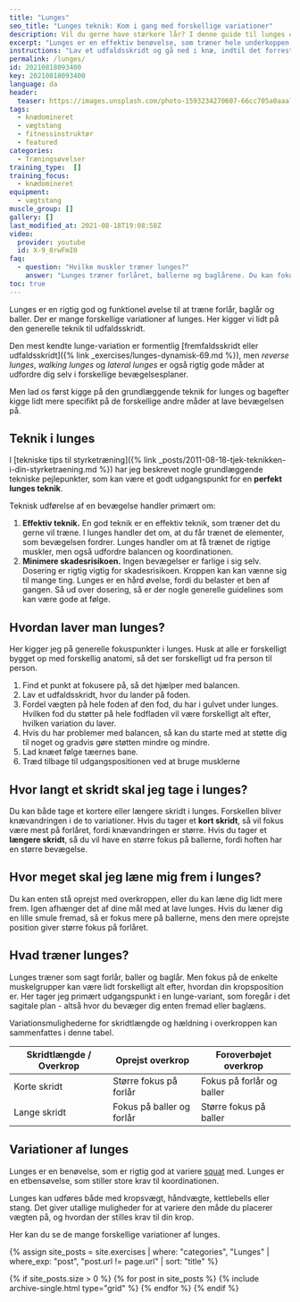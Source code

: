 ```yaml
---
title: "Lunges"
seo_title: "Lunges teknik: Kom i gang med forskellige variationer"
description: Vil du gerne have stærkere lår? I denne guide til lunges og udfaldsskridt får du både tips og tricks til at gøre din bentræning mere effektiv.
excerpt: "Lunges er en effektiv benøvelse, som træner hele underkoppen, og samtidig stiller krav til din balance og koordination. Udfaldsskridtet træner både forlår og balder. Her kigger vi på teknik i lunges og variationer."
instructions: "Lav et udfaldsskridt og gå ned i knæ, indtil det forreste lår er vandret og det andet næsten knæ rører jorden. Bevæg dig dynamisk tilbage til udgangspositionen."
permalink: /lunges/
id: 20210818093400
key: 20210818093400
language: da
header:
  teaser: https://images.unsplash.com/photo-1593234270607-66cc705a0aaa?ixid=MnwxMjA3fDB8MHxwaG90by1wYWdlfHx8fGVufDB8fHx8&ixlib=rb-1.2.1&auto=format&fit=crop&h=300&w=400&q=10
tags:
  - knædomineret
  - vægtstang
  - fitnessinstruktør
  - featured
categories:
  - Træningsøvelser
training_type:  []
training_focus:
  - knædomineret
equipment:
  - vægtstang
muscle_group: []
gallery: []
last_modified_at: 2021-08-18T19:08:58Z
video:
  provider: youtube
  id: X-9_0rwFmI0
faq:
  - question: "Hvilke muskler træner lunges?"
    answer: "Lunges træner forlåret, ballerne og baglårene. Du kan fokusere mere på forlårene eller ballerne alt efter, hvor langt et skridt du tager. Et kort skridt, så vil du have større knævandring, og derfor mere fokus på forlårene. Et længere skridt vil gøre at du har en større hoftepåvirkning, og så går lunges mere i ballerne."
toc: true
---
```


Lunges er en rigtig god og funktionel øvelse til at træne forlår, baglår og baller. Der er mange forskellige variationer af lunges. Her kigger vi lidt på den generelle teknik til udfaldsskridt.

Den mest kendte lunge-variation er formentlig [fremfaldsskridt eller udfaldsskridt]({% link _exercises/lunges-dynamisk-69.md %}), men _reverse lunges_, _walking lunges_ og _lateral lunges_ er også rigtig gode måder at udfordre dig selv i forskellige bevægelsesplaner.

Men lad os først kigge på den grundlæggende teknik for lunges og bagefter kigge lidt mere specifikt på de forskellige andre måder at lave bevægelsen på.

## Teknik i lunges

I [tekniske tips til styrketræning]({% link _posts/2011-08-18-tjek-teknikken-i-din-styrketraening.md %}) har jeg beskrevet nogle grundlæggende tekniske pejlepunkter, som kan være et godt udgangspunkt for en **perfekt lunges teknik**.

Teknisk udførelse af en bevægelse handler primært om:

1. **Effektiv teknik.** En god teknik er en effektiv teknik, som træner det du gerne vil træne. I lunges handler det om, at du får trænet de elementer, som bevægelsen fordrer. Lunges handler om at få trænet de rigtige muskler, men også udfordre balancen og koordinationen.
2. **Minimere skadesrisikoen.** Ingen bevægelser er farlige i sig selv. Dosering er rigtig vigtig for skadesrisikoen. Kroppen kan kan vænne sig til mange ting. Lunges er en hård øvelse, fordi du belaster et ben af gangen. Så ud over dosering, så er der nogle generelle guidelines som kan være gode at følge.

## Hvordan laver man lunges?

Her kigger jeg på generelle fokuspunkter i lunges. Husk at alle er forskelligt bygget op med forskellig anatomi, så det ser forskelligt ud fra person til person.

1. Find et punkt at fokusere på, så det hjælper med balancen.
2. Lav et udfaldsskridt, hvor du lander på foden.
3. Fordel vægten på hele foden af den fod, du har i gulvet under lunges. Hvilken fod du støtter på hele fodfladen vil være forskelligt alt efter, hvilken variation du laver.
4. Hvis du har problemer med balancen, så kan du starte med at støtte dig til noget og gradvis gøre støtten mindre og mindre.
5. Lad knæet følge tæernes bane.
6. Træd tilbage til udgangspositionen ved at bruge musklerne

## Hvor langt et skridt skal jeg tage i lunges?

Du kan både tage et kortere eller længere skridt i lunges. Forskellen bliver knævandringen i de to variationer. Hvis du tager et **kort skridt**, så vil fokus være mest på forlåret, fordi knævandringen er større. Hvis du tager et **længere skridt**, så du vil have en større fokus på ballerne, fordi hoften har en større bevægelse.

## Hvor meget skal jeg læne mig frem i lunges?

Du kan enten stå oprejst med overkroppen, eller du kan læne dig lidt mere frem. Igen afhænger det af dine mål med at lave lunges. Hvis du læner dig en lille smule fremad, så er fokus mere på ballerne, mens den mere oprejste position giver større fokus på forlåret.

## Hvad træner lunges?

Lunges træner som sagt forlår, baller og baglår. Men fokus på de enkelte muskelgrupper kan være lidt forskelligt alt efter, hvordan din kropsposition er. Her tager jeg primært udgangspunkt i en lunge-variant, som foregår i det sagitale plan - altså hvor du bevæger dig enten fremad eller baglæns.

Variationsmulighederne for skridtlængde og hældning i overkroppen kan sammenfattes i denne tabel.

| Skridtlængde / Overkrop | Oprejst overkrop | Foroverbøjet overkrop |
|-|-|-|
| Korte skridt | Større fokus på forlår | Fokus på forlår og baller |
| Lange skridt | Fokus på baller og forlår | Større fokus på baller |

## Variationer af lunges

Lunges er en benøvelse, som er rigtig god at variere [squat](/squat/) med. Lunges er en etbensøvelse, som stiller store krav til koordinationen.

Lunges kan udføres både med kropsvægt, håndvægte, kettlebells eller stang. Det giver utallige muligheder for at variere den måde du placerer vægten på, og hvordan der stilles krav til din krop.

Her kan du se de mange forskellige variationer af lunges.

{% assign site_posts = site.exercises | where: "categories", "Lunges" | where_exp: "post", "post.url != page.url" | sort: "title" %}

<div class="feature__wrapper">

{% if site_posts.size > 0 %}
  {% for post in site_posts %}
    {% include archive-single.html type="grid" %}
  {% endfor %}
{% endif %}

</div>
